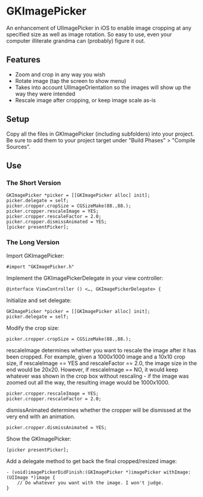 GKImagePicker
=============

An enhancement of UIImagePicker in iOS to enable image cropping at any specified size as well as image rotation. So easy to use, even your computer illiterate grandma can (probably) figure it out.

## Features

+ Zoom and crop in any way you wish
+ Rotate image (tap the screen to show menu)
+ Takes into account UIImageOrientation so the images will show up the way they were intended
+ Rescale image after cropping, or keep image scale as-is

## Setup

Copy all the files in GKImagePicker (including subfolders) into your project. Be sure to add them to your project target under "Build Phases" > "Compile Sources".

## Use

### The Short Version

    GKImagePicker *picker = [[GKImagePicker alloc] init];
    picker.delegate = self;
    picker.cropper.cropSize = CGSizeMake(88.,88.);
    picker.cropper.rescaleImage = YES;
    picker.cropper.rescaleFactor = 2.0;
    picker.cropper.dismissAnimated = YES;
    [picker presentPicker];

### The Long Version

Import GKImagePicker:

    #import "GKImagePicker.h"

Implement the GKImagePickerDelegate in your view controller:

    @interface ViewController () <…, GKImagePickerDelegate> {

Initialize and set delegate:

    GKImagePicker *picker = [[GKImagePicker alloc] init];
    picker.delegate = self;
    
Modify the crop size:

    picker.cropper.cropSize = CGSizeMake(88.,88.);

rescaleImage determines whether you want to rescale the image after it has been cropped. For example, given a 1000x1000 image and a 10x10 crop size, if rescaleImage == YES and rescaleFactor == 2.0, the image size in the end would be 20x20. However, if rescaleImage == NO, it would keep whatever was shown in the crop box without rescaling - if the image was zoomed out all the way, the resulting image would be 1000x1000.

    picker.cropper.rescaleImage = YES;
    picker.cropper.rescaleFactor = 2.0;

dismissAnimated determines whether the cropper will be dismissed at the very end with an animation.

    picker.cropper.dismissAnimated = YES;
    
Show the GKImagePicker:

    [picker presentPicker];
    
Add a delegate method to get back the final cropped/resized image:

    - (void)imagePickerDidFinish:(GKImagePicker *)imagePicker withImage:(UIImage *)image {
        // Do whatever you want with the image. I won't judge.
    }
